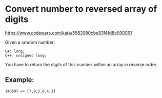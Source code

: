 # Convert number to reversed array of digits
https://www.codewars.com/kata/5583090cbe83f4fd8c000051

Given a random number:

    C#: long;
    C++: unsigned long;

You have to return the digits of this number within an array in reverse order.

## Example:

`
348597 => [7,9,5,8,4,3]
`
